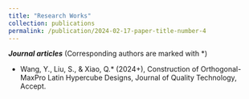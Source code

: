 ```yaml
---
title: "Research Works"
collection: publications
permalink: /publication/2024-02-17-paper-title-number-4
---
```


***Journal articles***
(Corresponding authors are marked with \*)

* Wang, Y., Liu, S., \& Xiao, Q.\* (2024+), Construction of Orthogonal-MaxPro Latin Hypercube Designs, Journal of Quality Technology, Accept.
